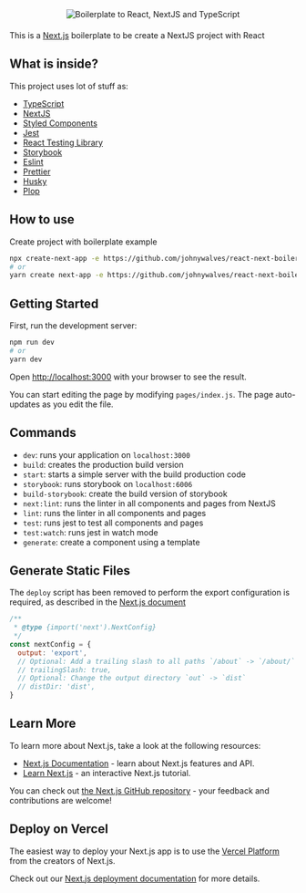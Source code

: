 <picture style="display:flex;align-items:center;justify-content:center;margin:0 0 20px;">
    <img src="https://raw.githubusercontent.com/johnywalves/react-next-boilerplate/main/public/img/logo-gh.svg" alt="Boilerplate to React, NextJS and TypeScript" />
</picture>

This is a [Next.js](https://nextjs.org/) boilerplate to be create a NextJS project with React

## What is inside?

This project uses lot of stuff as:

- [TypeScript](https://www.typescriptlang.org/)
- [NextJS](https://nextjs.org/)
- [Styled Components](https://styled-components.com/)
- [Jest](https://jestjs.io/)
- [React Testing Library](https://testing-library.com/docs/react-testing-library/intro)
- [Storybook](https://storybook.js.org/)
- [Eslint](https://eslint.org/)
- [Prettier](https://prettier.io/)
- [Husky](https://github.com/typicode/husky)
- [Plop](https://github.com/plopjs/plop)

## How to use

Create project with boilerplate example

```bash
npx create-next-app -e https://github.com/johnywalves/react-next-boilerplate
# or
yarn create next-app -e https://github.com/johnywalves/react-next-boilerplate
```

## Getting Started

First, run the development server:

```bash
npm run dev
# or
yarn dev
```

Open [http://localhost:3000](http://localhost:3000) with your browser to see the result.

You can start editing the page by modifying `pages/index.js`. The page auto-updates as you edit the file.

## Commands

- `dev`: runs your application on `localhost:3000`
- `build`: creates the production build version
- `start`: starts a simple server with the build production code
- `storybook`: runs storybook on `localhost:6006`
- `build-storybook`: create the build version of storybook
- `next:lint`: runs the linter in all components and pages from NextJS
- `lint`: runs the linter in all components and pages
- `test`: runs jest to test all components and pages
- `test:watch`: runs jest in watch mode
- `generate`: create a component using a template

## Generate Static Files

The `deploy` script has been removed to perform the export configuration is required, as described in the [Next.js document](https://nextjs.org/docs/app/building-your-application/deploying/static-exports)

```javascript
/**
 * @type {import('next').NextConfig}
 */
const nextConfig = {
  output: 'export',
  // Optional: Add a trailing slash to all paths `/about` -> `/about/`
  // trailingSlash: true,
  // Optional: Change the output directory `out` -> `dist`
  // distDir: 'dist',
}
```

## Learn More

To learn more about Next.js, take a look at the following resources:

- [Next.js Documentation](https://nextjs.org/docs) - learn about Next.js features and API.
- [Learn Next.js](https://nextjs.org/learn) - an interactive Next.js tutorial.

You can check out [the Next.js GitHub repository](https://github.com/vercel/next.js/) - your feedback and contributions are welcome!

## Deploy on Vercel

The easiest way to deploy your Next.js app is to use the [Vercel Platform](https://vercel.com/import?utm_medium=default-template&filter=next.js&utm_source=create-next-app&utm_campaign=create-next-app-readme) from the creators of Next.js.

Check out our [Next.js deployment documentation](https://nextjs.org/docs/deployment) for more details.
